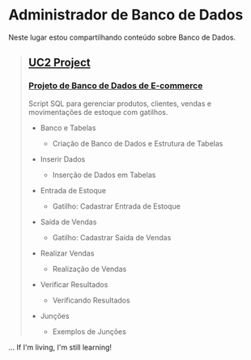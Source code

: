 # Administrador de Banco de Dados 
Neste lugar estou compartilhando conteúdo sobre Banco de Dados. 

> ## [UC2 Project](/tree/main/uc2-projeto "Diretório UC2 Project") 
>
> ### [Projeto de Banco de Dados de E-commerce](/tree/main/uc2-projeto#projeto-de-banco-de-dados-de-e-commerce "Diretório UC2 Project - Projeto de Banco de Dados de E-commerce") 
> Script SQL para gerenciar produtos, clientes, vendas e movimentações de estoque com gatilhos. 
> 
> * Banco e Tabelas  
>   * Criação de Banco de Dados e Estrutura de Tabelas 
>
> * Inserir Dados 
>   * Inserção de Dados em Tabelas 
>
> * Entrada de Estoque 
>   * Gatilho: Cadastrar Entrada de Estoque 
>
> * Saída de Vendas 
>   * Gatilho: Cadastrar Saída de Vendas 
>
> * Realizar Vendas 
>   * Realização de Vendas 
>
> * Verificar Resultados 
>   * Verificando Resultados
>
> * Junções
>   * Exemplos de Junções 




... If I'm living, I'm still learning! 
